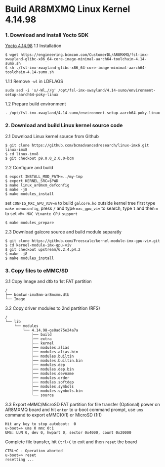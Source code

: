 Build AR8MXMQ Linux Kernel 4.14.98
===
### 1. Download and install Yocto SDK
[Yocto 4.14.98][toolchain-4.14-sumo]
1.1 Installation 

```shell=
$ wget https://engineering.bcmcom.com/CustomerDL/AR8MXMQ/fsl-imx-xwayland-glibc-x86_64-core-image-minimal-aarch64-toolchain-4.14-sumo.sh
$ sh ./fsl-imx-xwayland-glibc-x86_64-core-image-minimal-aarch64-toolchain-4.14-sumo.sh
```
    
1.1.1 Remove `-wl` in LDFLAGS
    
`sudo sed -i 's/-Wl,//g' /opt/fsl-imx-xwayland/4.14-sumo/environment-setup-aarch64-poky-linux`
    
    
    
1.2 Prepare build environment
    
`. /opt/fsl-imx-xwayland/4.14-sumo/environment-setup-aarch64-poky-linux`
    
    

### 2. Download and build Linux kernel source code
2.1 Download Linux kernel source from Github

```shell=
$ git clone https://github.com/bcmadvancedresearch/linux-imx6.git linux-imx8
$ cd linux-imx8
$ git checkout p9.0.0_2.0.0-bcm
```

2.2 Configure and build

```shell=
$ export INSTALL_MOD_PATH=../my-tmp
$ export KERNEL_SRC=$PWD
$ make linux_ar8mxm_defconfig
$ make -j8
$ make modules_install
```
set `CONFIG_MXC_GPU_VIV=m` to build `galcore.ko` outside kernel tree
first type `make menuconfig`, press `/` and type `mxc_gpu_viv` to search, type `1` and then `m` to set `<M> MXC Vivante GPU support`
```shell=
$ make modules_prepare
```

2.3 Download galcore source and build module separatly

```shell=
$ git clone https://github.com/Freescale/kernel-module-imx-gpu-viv.git
$ cd kernel-module-imx-gpu-viv
$ git checkout upstream/6.2.4.p4.2
$ make -j8
$ make modules_install
```



### 3. Copy files to eMMC/SD
3.1 Copy Image and dtb to 1st FAT partition
```
/
├── bcmtwn-imx8mm-ar8mxmm.dtb
└── Image
```
3.2 Copy driver modules to 2nd partition (RFS)
```
/
└── lib
    └── modules
        └── 4.14.98-ge8ad75e24a7a
            ├── build
            ├── extra
            ├── kernel
            ├── modules.alias
            ├── modules.alias.bin
            ├── modules.builtin
            ├── modules.builtin.bin
            ├── modules.dep
            ├── modules.dep.bin
            ├── modules.devname
            ├── modules.order
            ├── modules.softdep
            ├── modules.symbols
            ├── modules.symbols.bin
            └── source

```

3.3 Export eMMC/MicroSD FAT partition for file transfer (Optional)
power on AR8MXMQ board and hit `enter` to u-boot command prompt, use `ums` command to export eMMC(0:1) or MicroSD (1:1)
```shell=
Hit any key to stop autoboot:  0
u-boot=> ums 0 mmc 0:1
UMS: LUN 0, dev 0, hwpart 0, sector 0x4000, count 0x20000
```
Complete file transfer, hit `Ctrl+C` to exit and then `reset` the board
```
CTRL+C - Operation aborted
u-boot=> reset
resetting ...
```

[toolchain-4.14-sumo]: https://engineering.bcmcom.com/CustomerDL/AR8MXMQ/fsl-imx-xwayland-glibc-x86_64-core-image-minimal-aarch64-toolchain-4.14-sumo.sh